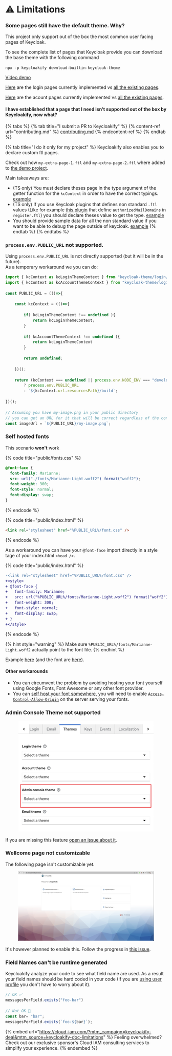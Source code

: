 # ⚠ Limitations

### Some pages still have the default theme. Why?

This project only support out of the box the most common user facing pages of Keycloak.

To see the complete list of pages that Keycloak provide you can download the base theme with the following command

`npx -p keycloakify download-builtin-keycloak-theme`&#x20;

[Video demo](https://user-images.githubusercontent.com/6702424/164304458-934b0e1d-9de7-4bb4-8a1c-e06a70b1636a.mov) &#x20;

[Here](https://github.com/InseeFrLab/keycloakify/tree/main/src/login/pages) are the login pages currently implemented vs [all the existing pages](https://github.com/keycloak/keycloak/tree/main/themes/src/main/resources/theme/base/login). &#x20;

[Here](https://github.com/InseeFrLab/keycloakify/tree/main/src/account/pages) are the acount pages currently implemented vs [all the existing pages](https://github.com/keycloak/keycloak/tree/21.1.2/themes/src/main/resources/theme/base/account).

#### I have established that a page that I need isn't supported out of the box by Keycloakify, now what? &#x20;

{% tabs %}
{% tab title="I submit a PR to Keycloakify" %}
{% content-ref url="contributing.md" %}
[contributing.md](contributing.md)
{% endcontent-ref %}
{% endtab %}

{% tab title="I do it only for my project" %}
Keycloakify also enables you to declare custom ftl pages. &#x20;

Check out how `my-extra-page-1.ftl` and `my-extra-page-2.ftl` where added to [the demo project](https://github.com/garronej/keycloakify-demo-app/tree/look\_and\_feel). &#x20;

Main takeaways are:

* (TS only) You must declare theses page in the type argument of the getter function for the `kcContext` in order to have the correct typings. [example](https://github.com/garronej/keycloakify-demo-app/blob/4eb2a9f63e9823e653b2d439495bda55e5ecc134/src/KcApp/kcContext.ts#L16-L21)
* (TS only) If you use Keycloak plugins that defines non standard `.ftl` values (Like for example [this plugin](https://github.com/micedre/keycloak-mail-whitelisting) that define `authorizedMailDomains` in `register.ftl`) you should declare theses value to get the type. [example](https://github.com/garronej/keycloakify-demo-app/blob/4eb2a9f63e9823e653b2d439495bda55e5ecc134/src/KcApp/kcContext.ts#L6-L13)
* You should provide sample data for all the non standard value if you want to be able to debug the page outside of keycloak. [example](https://github.com/garronej/keycloakify-demo-app/blob/4eb2a9f63e9823e653b2d439495bda55e5ecc134/src/KcApp/kcContext.ts#L28-L43)
{% endtab %}
{% endtabs %}

### `process.env.PUBLIC_URL` not supported.

Using `process.env.PUBLIC_URL` is not directly supported (but it will be in the future).  \
As a temporary workaround we you can do: &#x20;

```typescript
import { kcContext as kcLoginThemeContext } from "keycloak-theme/login/kcContext";
import { kcContext as kcAccountThemeContext } from "keycloak-theme/login/kcContext";

const PUBLIC_URL = (()=>{

    const kcContext = (()=>{

        if( kcLoginThemeContext !== undefined ){
            return kcLoginThemeContext;
        }
        
        if( kcAccountThemeContext !== undefined ){
            return kcLoginThemeContext
        }

        return undefined;

    })();

    return (kcContext === undefined || process.env.NODE_ENV === "development")
        ? process.env.PUBLIC_URL
        : `${kcContext.url.resourcesPath}/build`;

})();

// Assuming you have my-image.png in your public directory 
// you can get an URL for it that will be correct regardless of the context with:  
const imageUrl = `${PUBLIC_URL}/my-image.png`;
```

### Self hosted fonts

This scenario **won't** work

{% code title="public/fonts.css" %}
```css
@font-face {
  font-family: Marianne;
  src: url("./fonts/Marianne-Light.woff2") format("woff2");
  font-weight: 300;
  font-style: normal;
  font-display: swap;
}
```
{% endcode %}

{% code title="public/index.html" %}
```html
<link rel="stylesheet" href="%PUBLIC_URL%/font.css" />
```
{% endcode %}

As a workaround you can have your `@font-face` import directly in a style tage of your index.html `<head />`.

{% code title="public/index.html" %}
```diff
-<link rel="stylesheet" href="%PUBLIC_URL%/font.css" />
+<style>
+ @font-face {
+   font-family: Marianne;
+   src: url("%PUBLIC_URL%/fonts/Marianne-Light.woff2") format("woff2");
+   font-weight: 300;
+   font-style: normal;
+   font-display: swap;
+ }
+</style>
```
{% endcode %}

{% hint style="warning" %}
Make sure `%PUBLIC_URL%/fonts/Marianne-Light.woff2` actually point to the font file.
{% endhint %}

Example [here](https://github.com/garronej/keycloakify-demo-app/blob/9aa2dbaec28a7786d6b2983c9a59d393dec1b2d6/public/index.html#L27-L73) (and the font are [here](https://github.com/garronej/keycloakify-demo-app/tree/main/public/fonts/WorkSans)).

#### Other workarounds

* You can circumvent the problem by avoiding hosting your font yourself using Google Fonts, Font Awesome  or any other font provider.
* You can [self host your font somewhere](https://github.com/garronej/keycloakify-demo-app/blob/2de8a9eb6f5de9c94f9cd3991faad0377e63268c/src/fonts.scss#L16), you will need to enable [`Access-Control-Allow-Origin`](https://github.com/garronej/keycloakify-demo-app/blob/2de8a9eb6f5de9c94f9cd3991faad0377e63268c/nginx.conf#L17-L19) on the server serving your fonts.

### Admin Console Theme not supported

<figure><img src=".gitbook/assets/Admin_console_theme_not_supported.png" alt=""><figcaption></figcaption></figure>

If you are missing this feature [open an issue about it](https://github.com/InseeFrLab/keycloakify/issues/new).

### Wellcome page not customizable

The following page isn't customizable yet.

<figure><img src=".gitbook/assets/image (10).png" alt="" width="563"><figcaption></figcaption></figure>

It's however planned to enable this. Follow the progress in [this issue](https://github.com/keycloakify/keycloakify/issues/148).

### Field Names can't be runtime generated

Keycloakify analyze your code to see what field name are used. As a result your field names should be hard coded in your code (If you are [using user profile](realtime-input-validation.md) you don't have to worry about it). &#x20;

```jsx
// OK ✅
messagesPerField.exists("foo-bar")

// Not OK 🛑
const bar= "bar";
messagesPerField.exists(`foo-${bar}`);
```

{% embed url="https://cloud-iam.com/?mtm_campaign=keycloakify-deal&mtm_source=keycloakify-doc-limitations" %}
Feeling overwhelmed? Check out our exclusive sponsor's Cloud IAM consulting services to simplify your experience.
{% endembed %}
